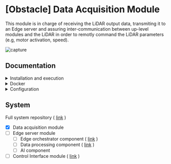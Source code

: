 # [Obstacle] Data Acquisition Module

This module is in charge of receiving the LiDAR output data, transmiting it to an Edge server and assuring inter-communication between up-level modules and the LiDAR in order to remotly command the LiDAR parameters (e.g, motor activation, speed).

![capture](https://user-images.githubusercontent.com/80487132/220365897-bfaf5de9-b103-4b8c-b224-64be1a14131a.png)

## Documentation
<details><summary>Installation and execution</summary>

To install dependencies, simply run the script file
```
./install.sh
```
in the program directory.
Start the program by the command
```
./run.sh
```
:warning: root privileges are required

</details>
<details><summary>Docker</summary>

You can use a docker image with:

```
cd docker
./build.sh
./run.sh
```

</details>

<details><summary>Configuration</summary>

The more important parameters could be changed in the ```config``` JSON file.

</details>

## System

Full system repository ( [link](https://github.com/nsviel/Obstacle_detection_system) )
- [x] Data acquisition module
- [ ] Edge server module
  - [ ] Edge orchestrator component ( [link](https://github.com/nsviel/-Obstacle-Edge_orchestrator_component) )
  - [ ] Data processing component ( [link](https://github.com/nsviel/-Obstacle-Data_processing_component) )
  - [ ] AI component
- [ ] Control Interface module ( [link](https://github.com/nsviel/-Obstacle-Control_interface_module) )
